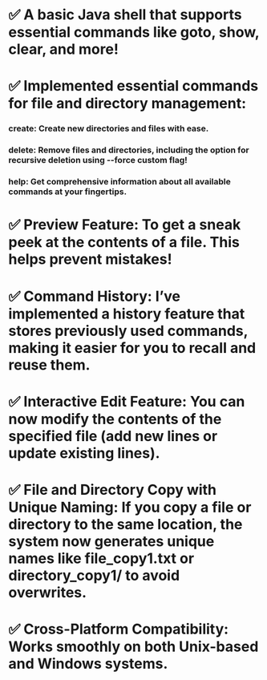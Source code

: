 # ✅ A basic Java shell that supports essential commands like goto, show, clear, and more!

# ✅ Implemented essential commands for file and directory management:
### create: Create new directories and files with ease.
### delete: Remove files and directories, including the option for recursive deletion using --force custom flag!
### help: Get comprehensive information about all available commands at your fingertips.

# ✅ Preview Feature: To get a sneak peek at the contents of a file. This helps prevent mistakes!
# ✅ Command History: I’ve implemented a history feature that stores previously used commands, making it easier for you to recall and reuse them.
# ✅ Interactive Edit Feature: You can now modify the contents of the specified file (add new lines or update existing lines).

# ✅ File and Directory Copy with Unique Naming: If you copy a file or directory to the same location, the system now generates unique names like file_copy1.txt or directory_copy1/ to avoid overwrites.
# ✅ Cross-Platform Compatibility: Works smoothly on both Unix-based and Windows systems.
